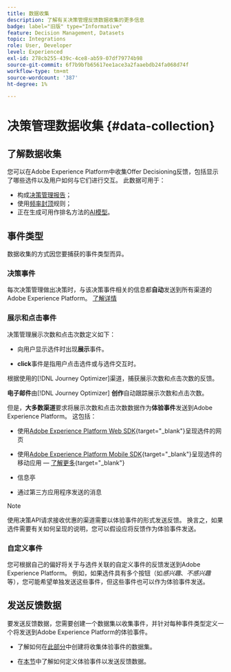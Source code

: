```yaml
---
title: 数据收集
description: 了解有关决策管理反馈数据收集的更多信息
badge: label="旧版" type="Informative"
feature: Decision Management, Datasets
topic: Integrations
role: User, Developer
level: Experienced
exl-id: 278cb255-439c-4ce8-ab59-07df79774b98
source-git-commit: 6f7b9bfb65617ee1ace3a2faaebdb24fa068d74f
workflow-type: tm+mt
source-wordcount: '387'
ht-degree: 1%

---
```


# 决策管理数据收集 {#data-collection}

## 了解数据收集

您可以在Adobe Experience Platform中收集Offer Decisioning反馈，包括显示了哪些选件以及用户如何与它们进行交互。 此数据可用于：

* 构成[决策管理报告](../reports/get-started-events.md)；
* 使用[频率封顶](../offer-library/add-constraints.md#capping)规则；
* 正在生成可用作排名方法的[AI模型](../ranking/create-ranking-strategies.md)。

## 事件类型

数据收集的方式因您要捕获的事件类型而异。

### 决策事件

每次决策管理做出决策时，与该决策事件相关的信息都&#x200B;**自动**&#x200B;发送到所有渠道的Adobe Experience Platform。 [了解详情](../reports/get-started-events.md)

### 展示和点击事件

决策管理展示次数和点击次数定义如下：

* 向用户显示选件时出现&#x200B;**展示**&#x200B;事件。

* **click**&#x200B;事件是指用户点击选件或与选件交互时。

根据使用的[!DNL Journey Optimizer]渠道，捕获展示次数和点击次数的反馈。

**电子邮件**&#x200B;由[!DNL Journey Optimizer] **创作**&#x200B;自动跟踪展示次数和点击次数。

但是，**大多数渠道**&#x200B;要求将展示次数和点击次数数据作为&#x200B;**体验事件**&#x200B;发送到Adobe Experience Platform。 这包括：

* 使用[Adobe Experience Platform Web SDK](https://experienceleague.adobe.com/docs/experience-platform/edge/home.html?lang=zh-Hans){target="_blank"}呈现选件的网页

* 使用[Adobe Experience Platform Mobile SDK](https://experienceleague.adobe.com/docs/platform-learn/data-collection/mobile-sdk/overview.html?lang=zh-Hans){target="_blank"}呈现选件的移动应用 — [了解更多](https://developer.adobe.com/client-sdks/documentation/adobe-journey-optimizer-decisioning/#ab-sj-tracking-servers){target="_blank"}
* 信息亭
* 通过第三方应用程序发送的消息
  <!--Mobile push notifications authored by [!DNL Journey Optimizer] - [Learn more](https://developer.adobe.com/client-sdks/documentation/adobe-journey-optimizer/api-reference/#handlenotificationresponse){target="_blank"}-->

>[!NOTE]
>
>使用决策API请求接收优惠的渠道需要以体验事件的形式发送反馈。 换言之，如果选件需要有关如何呈现的说明，您可以假设应将反馈作为体验事件发送。

### 自定义事件

您可根据自己的偏好将关于与选件关联的自定义事件的反馈发送到Adobe Experience Platform。 例如，如果选件具有多个按钮（如&#x200B;*感兴趣*、*不感兴趣*&#x200B;等），您可能希望单独发送这些事件，但这些事件也可以作为体验事件发送。

## 发送反馈数据

要发送反馈数据，您需要创建一个数据集以收集事件，并针对每种事件类型定义一个将发送到Adobe Experience Platform的体验事件。

* 了解如何在[此部分](create-dataset.md)中创建将收集体验事件的数据集。

* 在[本节](schema-requirement.md)中了解如何定义体验事件以发送反馈数据。
